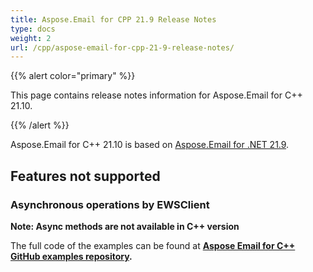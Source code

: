 ```yaml
---
title: Aspose.Email for CPP 21.9 Release Notes
type: docs
weight: 2
url: /cpp/aspose-email-for-cpp-21-9-release-notes/
---
```


{{% alert color="primary" %}} 

This page contains release notes information for Aspose.Email for C++ 21.10.

{{% /alert %}} 

Aspose.Email for C++ 21.10 is based on [Aspose.Email for .NET 21.9](https://docs.aspose.com/email/net/aspose-email-for-net-21-9-release-notes/).

## **Features not supported**

### **Asynchronous operations by EWSClient**

**Note: Async methods are not available in C++ version**



The full code of the examples can be found at **[Aspose Email for C++ GitHub examples repository](https://github.com/aspose-email/Aspose.Email-for-C).**
